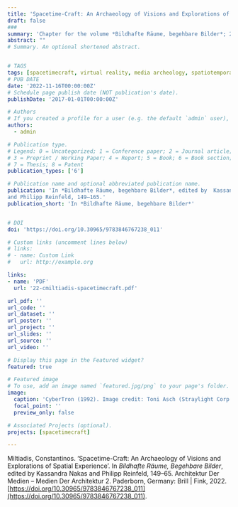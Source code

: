 ```yaml
---
title: 'Spacetime-Craft: An Archaeology of Visions and Explorations of Spatial Experience'
draft: false
###
summary: 'Chapter for the volume *Bildhafte Räume, begehbare Bilder*; 2022.'
abstract: ""
# Summary. An optional shortened abstract.


# TAGS 
tags: [spacetimecraft, virtual reality, media archeology, spatiotemporality, mathematics, open access]
# PUB DATE
date: '2022-11-16T00:00:00Z' 
# Schedule page publish date (NOT publication's date).
publishDate: '2017-01-01T00:00:00Z'

# Authors
# If you created a profile for a user (e.g. the default `admin` user), write the username (folder name) here and it will be replaced with their full name and linked to their profile.
authors:
  - admin

# Publication type.
# Legend: 0 = Uncategorized; 1 = Conference paper; 2 = Journal article;
# 3 = Preprint / Working Paper; 4 = Report; 5 = Book; 6 = Book section;
# 7 = Thesis; 8 = Patent
publication_types: ['6']

# Publication name and optional abbreviated publication name.
publication: 'In *Bildhafte Räume, begehbare Bilder*, edited by  Kassandra Nakas
and Philipp Reinfeld, 149–165.'
publication_short: 'In *Bildhafte Räume, begehbare Bilder*'


# DOI 
doi: 'https://doi.org/10.30965/9783846767238_011'

# Custom links (uncomment lines below)
# links:
# - name: Custom Link
#   url: http://example.org

links: 
- name: 'PDF'
  url: '22-cmiltiadis-spacetimecraft.pdf'

url_pdf: ''
url_code: ''
url_dataset: ''
url_poster: ''
url_project: ''
url_slides: ''
url_source: ''
url_video: ''

# Display this page in the Featured widget?
featured: true

# Featured image
# To use, add an image named `featured.jpg/png` to your page's folder.
image:
  caption: 'CyberTron (1992). Image credit: Toni Asch (Straylight Corp.)'
  focal_point: ''
  preview_only: false

# Associated Projects (optional).
projects: [spacetimecraft]

---
```


Miltiadis, Constantinos. ‘Spacetime-Craft: An Archaeology of Visions and Explorations of Spatial Experience’. In _Bildhafte Räume, Begehbare Bilder_, edited by Kassandra Nakas and Philipp Reinfeld, 149–65. Architektur Der Medien – Medien Der Architektur 2. Paderborn, Germany: Brill | Fink, 2022. [https://doi.org/10.30965/9783846767238_011](https://doi.org/10.30965/9783846767238_011).
